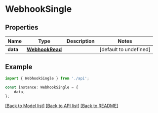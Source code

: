 # WebhookSingle


## Properties

Name | Type | Description | Notes
------------ | ------------- | ------------- | -------------
**data** | [**WebhookRead**](WebhookRead.md) |  | [default to undefined]

## Example

```typescript
import { WebhookSingle } from './api';

const instance: WebhookSingle = {
    data,
};
```

[[Back to Model list]](../README.md#documentation-for-models) [[Back to API list]](../README.md#documentation-for-api-endpoints) [[Back to README]](../README.md)
